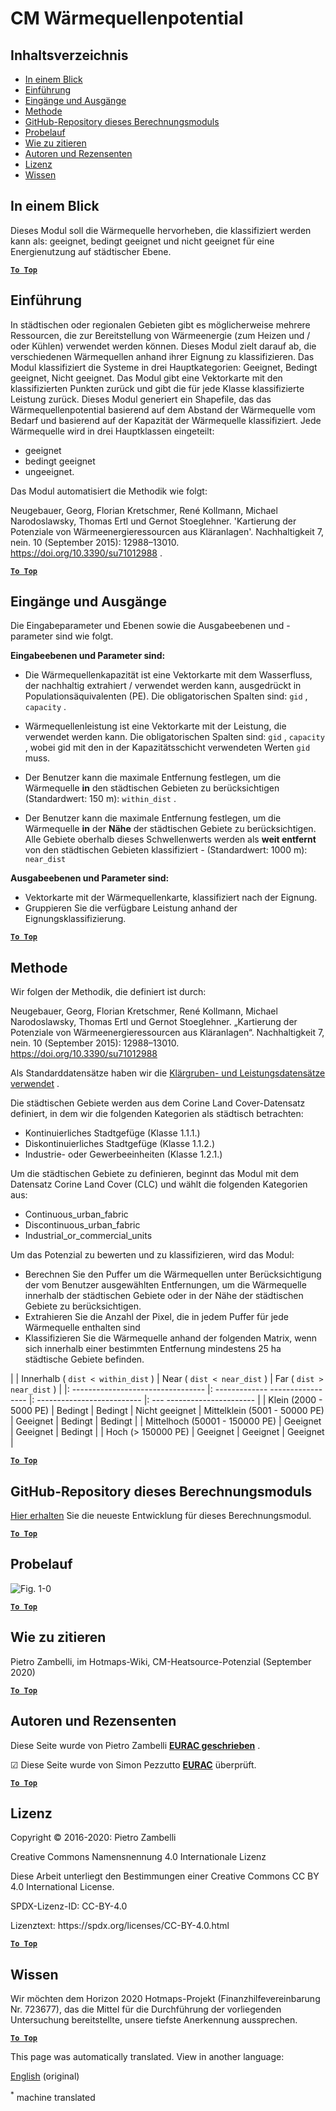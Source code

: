 <h1> <a class="anchor" id="cm-heat-source-potential" href="#cm-heat-source-potential"><i class="fa fa-link"></i></a> CM Wärmequellenpotential </h1><h2> <a class="anchor" id="table-of-contents" href="#table-of-contents"><i class="fa fa-link"></i></a> Inhaltsverzeichnis </h2><ul><li> <a href="#in-a-glance">In einem Blick</a> </li><li> <a href="#introduction">Einführung</a> </li><li> <a href="#inputs-and-outputs">Eingänge und Ausgänge</a> </li><li> <a href="#method">Methode</a> </li><li> <a href="#github-repository-of-this-calculation-module">GitHub-Repository dieses Berechnungsmoduls</a> </li><li> <a href="#sample-run">Probelauf</a> </li><li> <a href="#how-to-cite">Wie zu zitieren</a> </li><li> <a href="#authors-and-reviewers">Autoren und Rezensenten</a> </li><li> <a href="#license">Lizenz</a> </li><li> <a href="#acknowledgement">Wissen</a> </li></ul><h2> <a class="anchor" id="in-a-glance" href="#in-a-glance"><i class="fa fa-link"></i></a> In einem Blick </h2><p> Dieses Modul soll die Wärmequelle hervorheben, die klassifiziert werden kann als: geeignet, bedingt geeignet und nicht geeignet für eine Energienutzung auf städtischer Ebene. </p><p> <a href="#table-of-contents"><strong><code>To Top</code></strong></a> </p> <h2> <a class="anchor" id="introduction" href="#introduction"><i class="fa fa-link"></i></a> Einführung </h2><p> In städtischen oder regionalen Gebieten gibt es möglicherweise mehrere Ressourcen, die zur Bereitstellung von Wärmeenergie (zum Heizen und / oder Kühlen) verwendet werden können. Dieses Modul zielt darauf ab, die verschiedenen Wärmequellen anhand ihrer Eignung zu klassifizieren. Das Modul klassifiziert die Systeme in drei Hauptkategorien: Geeignet, Bedingt geeignet, Nicht geeignet. Das Modul gibt eine Vektorkarte mit den klassifizierten Punkten zurück und gibt die für jede Klasse klassifizierte Leistung zurück. Dieses Modul generiert ein Shapefile, das das Wärmequellenpotential basierend auf dem Abstand der Wärmequelle vom Bedarf und basierend auf der Kapazität der Wärmequelle klassifiziert. Jede Wärmequelle wird in drei Hauptklassen eingeteilt: </p><ul><li> geeignet </li><li> bedingt geeignet </li><li> ungeeignet. </li></ul><p> Das Modul automatisiert die Methodik wie folgt: </p><p> Neugebauer, Georg, Florian Kretschmer, René Kollmann, Michael Narodoslawsky, Thomas Ertl und Gernot Stoeglehner. &#39;Kartierung der Potenziale von Wärmeenergieressourcen aus Kläranlagen&#39;. Nachhaltigkeit 7, nein. 10 (September 2015): 12988–13010. <a href="https://doi.org/10.3390/su71012988">https://doi.org/10.3390/su71012988</a> . </p><p> <a href="#table-of-contents"><strong><code>To Top</code></strong></a> </p> <h2> <a class="anchor" id="inputs-and-outputs" href="#inputs-and-outputs"><i class="fa fa-link"></i></a> Eingänge und Ausgänge </h2><p> Die Eingabeparameter und Ebenen sowie die Ausgabeebenen und -parameter sind wie folgt. </p><p> <strong>Eingabeebenen und Parameter sind:</strong> </p><ul><li><p> Die Wärmequellenkapazität ist eine Vektorkarte mit dem Wasserfluss, der nachhaltig extrahiert / verwendet werden kann, ausgedrückt in Populationsäquivalenten (PE). Die obligatorischen Spalten sind: <code>gid</code> , <code>capacity</code> . </p></li><li><p> Wärmequellenleistung ist eine Vektorkarte mit der Leistung, die verwendet werden kann. Die obligatorischen Spalten sind: <code>gid</code> , <code>capacity</code> , wobei gid mit den in der Kapazitätsschicht verwendeten Werten <code>gid</code> muss. </p></li><li><p> Der Benutzer kann die maximale Entfernung festlegen, um die Wärmequelle <strong>in</strong> den städtischen Gebieten zu berücksichtigen (Standardwert: 150 m): <code>within_dist</code> . </p></li><li><p> Der Benutzer kann die maximale Entfernung festlegen, um die Wärmequelle <strong>in</strong> der <strong>Nähe</strong> der städtischen Gebiete zu berücksichtigen. Alle Gebiete oberhalb dieses Schwellenwerts werden als <strong>weit entfernt</strong> von den städtischen Gebieten klassifiziert - (Standardwert: 1000 m): <code>near_dist</code> </p></li></ul><p> <strong>Ausgabeebenen und Parameter sind:</strong> </p><ul><li> Vektorkarte mit der Wärmequellenkarte, klassifiziert nach der Eignung. </li><li> Gruppieren Sie die verfügbare Leistung anhand der Eignungsklassifizierung. </li></ul><p> <a href="#table-of-contents"><strong><code>To Top</code></strong></a> </p> <h2> <a class="anchor" id="method" href="#method"><i class="fa fa-link"></i></a> Methode </h2><p> Wir folgen der Methodik, die definiert ist durch: </p><p> Neugebauer, Georg, Florian Kretschmer, René Kollmann, Michael Narodoslawsky, Thomas Ertl und Gernot Stoeglehner. „Kartierung der Potenziale von Wärmeenergieressourcen aus Kläranlagen“. Nachhaltigkeit 7, nein. 10 (September 2015): 12988–13010. <a href="https://doi.org/10.3390/su71012988.">https://doi.org/10.3390/su71012988</a> </p><p> Als Standarddatensätze haben wir die <a href="https://gitlab.com/hotmaps/potential/WWTP/">Klärgruben- und Leistungsdatensätze verwendet</a> . </p><p> Die städtischen Gebiete werden aus dem Corine Land Cover-Datensatz definiert, in dem wir die folgenden Kategorien als städtisch betrachten: </p><ul><li> Kontinuierliches Stadtgefüge (Klasse 1.1.1.) </li><li> Diskontinuierliches Stadtgefüge (Klasse 1.1.2.) </li><li> Industrie- oder Gewerbeeinheiten (Klasse 1.2.1.) </li></ul><p> Um die städtischen Gebiete zu definieren, beginnt das Modul mit dem Datensatz Corine Land Cover (CLC) und wählt die folgenden Kategorien aus: </p><ul><li> Continuous_urban_fabric </li><li> Discontinuous_urban_fabric </li><li> Industrial_or_commercial_units </li></ul><p> Um das Potenzial zu bewerten und zu klassifizieren, wird das Modul: </p><ul><li> Berechnen Sie den Puffer um die Wärmequellen unter Berücksichtigung der vom Benutzer ausgewählten Entfernungen, um die Wärmequelle innerhalb der städtischen Gebiete oder in der Nähe der städtischen Gebiete zu berücksichtigen. </li><li> Extrahieren Sie die Anzahl der Pixel, die in jedem Puffer für jede Wärmequelle enthalten sind </li><li> Klassifizieren Sie die Wärmequelle anhand der folgenden Matrix, wenn sich innerhalb einer bestimmten Entfernung mindestens 25 ha städtische Gebiete befinden. </li></ul><p> | | Innerhalb ( <code>dist &lt; within_dist</code> ) | Near ( <code>dist &lt; near_dist</code> ) | Far ( <code>dist &gt; near_dist</code> ) | |: --------------------------------- |: ------------- ----------------- |: -------------------------- |: --- ---------------------- | | Klein (2000 - 5000 PE) | Bedingt | Bedingt | Nicht geeignet | Mittelklein (5001 - 50000 PE) | Geeignet | Bedingt | Bedingt | | Mittelhoch (50001 - 150000 PE) | Geeignet | Geeignet | Bedingt | | Hoch (&gt; 150000 PE) | Geeignet | Geeignet | Geeignet | </p><p> <a href="#table-of-contents"><strong><code>To Top</code></strong></a> </p> <h2> <a class="anchor" id="github-repository-of-this-calculation-module" href="#github-repository-of-this-calculation-module"><i class="fa fa-link"></i></a> GitHub-Repository dieses Berechnungsmoduls </h2><p> <a href="https://github.com/HotMaps/heatsource_potential/tree/develop">Hier erhalten</a> Sie die neueste Entwicklung für dieses Berechnungsmodul. </p><p> <a href="#table-of-contents"><strong><code>To Top</code></strong></a> </p> <h2> <a class="anchor" id="sample-run" href="#sample-run"><i class="fa fa-link"></i></a> Probelauf </h2><p><img alt="Fig. 1-0" src="https://wiki.hotmaps.hevs.ch/en/CM-Heatsource-potential/cm-heat.png" title="Führen Sie das Heatsource CM aus"/></p><p> <a href="#table-of-contents"><strong><code>To Top</code></strong></a> </p> <h2> <a class="anchor" id="how-to-cite" href="#how-to-cite"><i class="fa fa-link"></i></a> Wie zu zitieren </h2><p> Pietro Zambelli, im Hotmaps-Wiki, CM-Heatsource-Potenzial (September 2020) </p><p> <a href="#table-of-contents"><strong><code>To Top</code></strong></a> </p> <h2> <a class="anchor" id="authors-and-reviewers" href="#authors-and-reviewers"><i class="fa fa-link"></i></a> Autoren und Rezensenten </h2><p> Diese Seite wurde von Pietro Zambelli <strong><a href="http://www.eurac.edu">EURAC geschrieben</a></strong> . </p><p> ☑ Diese Seite wurde von Simon Pezzutto <strong><a href="http://www.eurac.edu">EURAC</a></strong> überprüft. </p><p> <a href="#table-of-contents"><strong><code>To Top</code></strong></a> </p> <h2> <a class="anchor" id="license" href="#license"><i class="fa fa-link"></i></a> Lizenz </h2><p> Copyright © 2016-2020: Pietro Zambelli </p><p> Creative Commons Namensnennung 4.0 Internationale Lizenz </p><p> Diese Arbeit unterliegt den Bestimmungen einer Creative Commons CC BY 4.0 International License. </p><p> SPDX-Lizenz-ID: CC-BY-4.0 </p><p> Lizenztext: https://spdx.org/licenses/CC-BY-4.0.html </p><p> <a href="#table-of-contents"><strong><code>To Top</code></strong></a> </p> <h2> <a class="anchor" id="acknowledgement" href="#acknowledgement"><i class="fa fa-link"></i></a> Wissen </h2><p> Wir möchten dem Horizon 2020 Hotmaps-Projekt (Finanzhilfevereinbarung Nr. 723677), das die Mittel für die Durchführung der vorliegenden Untersuchung bereitstellte, unsere tiefste Anerkennung aussprechen. </p><p> <a href="#table-of-contents"><strong><code>To Top</code></strong></a> </p>
<!--- THIS IS A SUPER UNIQUE IDENTIFIER -->

This page was automatically translated. View in another language:

[English](../en/CM-Heat-source-potential) (original)  

<sup>\*</sup> machine translated
